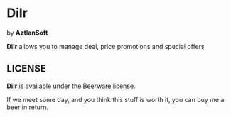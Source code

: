 # Dilr
by **AztlanSoft**

**Dilr** allows you to manage deal, price promotions and special offers

## LICENSE
**Dilr** is available under the [Beerware](http://en.wikipedia.org/wiki/Beerware) license.

If we meet some day, and you think this stuff is worth it, you can buy me a beer in return.

